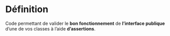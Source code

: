 # Définition

Code permettant de valider le __bon fonctionnement__ de __l’interface publique__ d’une de vos classes à l’aide __d’assertions__.
